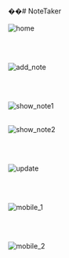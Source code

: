 ��#   N o t e T a k e r 
 
 
<br/><br/>
![home](https://github.com/aashutoshhub/NoteTaker/assets/83817233/35b8c18b-7b54-46cc-b840-4d45a0c34e1d)

<br/>
<br/>


![add_note](https://github.com/aashutoshhub/NoteTaker/assets/83817233/823b6b78-2e5b-4733-85f1-2df82e1a7cad)

<br/><br/>

![show_note1](https://github.com/aashutoshhub/NoteTaker/assets/83817233/615187b1-1978-4728-a84d-9c0b09565018)
<br/><br/>

![show_note2](https://github.com/aashutoshhub/NoteTaker/assets/83817233/8fd1653c-837c-448a-b2ef-bb5c3d4aac57)

<br/><br/>

![update](https://github.com/aashutoshhub/NoteTaker/assets/83817233/04143ec1-2d49-4561-a4de-c4da9266535f)

<br/><br/>

![mobile_1](https://github.com/aashutoshhub/NoteTaker/assets/83817233/1d6a5185-9390-4cf6-8825-a638c9956fd1)

<br/><br/>


![mobile_2](https://github.com/aashutoshhub/NoteTaker/assets/83817233/00acb0ed-0b94-4b3d-8557-783646f46c19)
